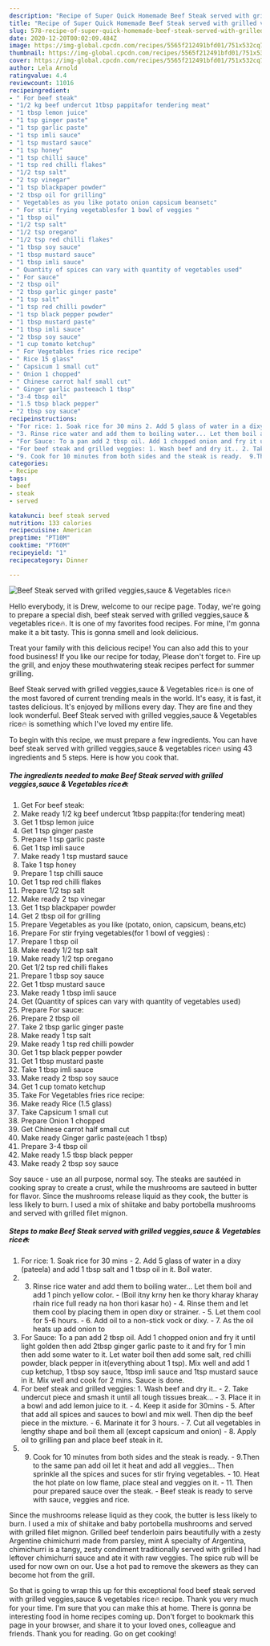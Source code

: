 ```yaml
---
description: "Recipe of Super Quick Homemade Beef Steak served with grilled veggies,sauce &amp;amp; Vegetables rice🔥"
title: "Recipe of Super Quick Homemade Beef Steak served with grilled veggies,sauce &amp;amp; Vegetables rice🔥"
slug: 578-recipe-of-super-quick-homemade-beef-steak-served-with-grilled-veggies-sauce-and-amp-vegetables-rice
date: 2020-12-20T00:02:09.484Z
image: https://img-global.cpcdn.com/recipes/5565f212491bfd01/751x532cq70/beef-steak-served-with-grilled-veggiessauce-vegetables-rice🔥-recipe-main-photo.jpg
thumbnail: https://img-global.cpcdn.com/recipes/5565f212491bfd01/751x532cq70/beef-steak-served-with-grilled-veggiessauce-vegetables-rice🔥-recipe-main-photo.jpg
cover: https://img-global.cpcdn.com/recipes/5565f212491bfd01/751x532cq70/beef-steak-served-with-grilled-veggiessauce-vegetables-rice🔥-recipe-main-photo.jpg
author: Lela Arnold
ratingvalue: 4.4
reviewcount: 11016
recipeingredient:
- " For beef steak"
- "1/2 kg beef undercut 1tbsp pappitafor tendering meat"
- "1 tbsp lemon juice"
- "1 tsp ginger paste"
- "1 tsp garlic paste"
- "1 tsp imli sauce"
- "1 tsp mustard sauce"
- "1 tsp honey"
- "1 tsp chilli sauce"
- "1 tsp red chilli flakes"
- "1/2 tsp salt"
- "2 tsp vinegar"
- "1 tsp blackpaper powder"
- "2 tbsp oil for grilling"
- " Vegetables as you like potato onion capsicum beansetc"
- " For stir frying vegetablesfor 1 bowl of veggies "
- "1 tbsp oil"
- "1/2 tsp salt"
- "1/2 tsp oregano"
- "1/2 tsp red chilli flakes"
- "1 tbsp soy sauce"
- "1 tbsp mustard sauce"
- "1 tbsp imli sauce"
- " Quantity of spices can vary with quantity of vegetables used"
- " For sauce"
- "2 tbsp oil"
- "2 tbsp garlic ginger paste"
- "1 tsp salt"
- "1 tsp red chilli powder"
- "1 tsp black pepper powder"
- "1 tbsp mustard paste"
- "1 tbsp imli sauce"
- "2 tbsp soy sauce"
- "1 cup tomato ketchup"
- " For Vegetables fries rice recipe"
- " Rice 15 glass"
- " Capsicum 1 small cut"
- " Onion 1 chopped"
- " Chinese carrot half small cut"
- " Ginger garlic pasteeach 1 tbsp"
- "3-4 tbsp oil"
- "1.5 tbsp black pepper"
- "2 tbsp soy sauce"
recipeinstructions:
- "For rice: 1. Soak rice for 30 mins 2. Add 5 glass of water in a dixy (pateela) and add 1 tbsp salt and 1 tbsp oil in it. Boil water."
- "3. Rinse rice water and add them to boiling water... Let them boil and add 1 pinch yellow color.  (Boil itny krny hen ke thory kharay kharay rhain rice full ready na hon thori kasar ho) 4. Rinse them and let them cool by placing them in open dixy or strainer.  5. Let them cool for 5-6 hours. 6. Add oil to a non-stick vock or dixy. 7. As the oil heats up add onion to"
- "For Sauce: To a pan add 2 tbsp oil. Add 1 chopped onion and fry it until light golden then add 2tbsp ginger garlic paste to it and fry for 1 min then add some water to it. Let water boil then add some salt, red chilli powder, black pepper in it(everything about 1 tsp). Mix well and add 1 cup ketchup, 1 tbsp soy sauce, 1tbsp imli sauce and 1tsp mustard sauce in it. Mix well and cook for 2 mins. Sauce is done."
- "For beef steak and grilled veggies: 1. Wash beef and dry it.. 2. Take undercut piece and smash it until all tough tissues break... 3. Place it in a bowl and add lemon juice to it. 4. Keep it aside for 30mins  5. After that add all spices and sauces to bowl and mix well. Then dip the beef piece in the mixture.  6. Marinate it for 3 hours.  7. Cut all vegetables in lengthy shape and boil them all (except capsicum and onion) 8. Apply oil to grilling pan and place beef steak in it."
- "9. Cook for 10 minutes from both sides and the steak is ready.  9.Then to the same pan add oil let it heat and add all veggies... Then sprinkle all the spices and suces for stir frying vegetables.  10. Heat the hot plate on low flame, place steal and veggies on it.  11. Then pour prepared sauce over the steak.  Beef steak is ready to serve with sauce, veggies and rice."
categories:
- Recipe
tags:
- beef
- steak
- served

katakunci: beef steak served 
nutrition: 133 calories
recipecuisine: American
preptime: "PT10M"
cooktime: "PT60M"
recipeyield: "1"
recipecategory: Dinner

---
```



![Beef Steak served with grilled veggies,sauce &amp; Vegetables rice🔥](https://img-global.cpcdn.com/recipes/5565f212491bfd01/751x532cq70/beef-steak-served-with-grilled-veggiessauce-vegetables-rice🔥-recipe-main-photo.jpg)

Hello everybody, it is Drew, welcome to our recipe page. Today, we're going to prepare a special dish, beef steak served with grilled veggies,sauce &amp; vegetables rice🔥. It is one of my favorites food recipes. For mine, I'm gonna make it a bit tasty. This is gonna smell and look delicious.

Treat your family with this delicious recipe! You can also add this to your food business! If you like our recipe for today, Please don&#39;t forget to. Fire up the grill, and enjoy these mouthwatering steak recipes perfect for summer grilling.

Beef Steak served with grilled veggies,sauce &amp; Vegetables rice🔥 is one of the most favored of current trending meals in the world. It's easy, it is fast, it tastes delicious. It's enjoyed by millions every day. They are fine and they look wonderful. Beef Steak served with grilled veggies,sauce &amp; Vegetables rice🔥 is something which I've loved my entire life.


To begin with this recipe, we must prepare a few ingredients. You can have beef steak served with grilled veggies,sauce &amp; vegetables rice🔥 using 43 ingredients and 5 steps. Here is how you cook that.

<!--inarticleads1-->

##### The ingredients needed to make Beef Steak served with grilled veggies,sauce &amp; Vegetables rice🔥:

1. Get  For beef steak:
1. Make ready 1/2 kg beef undercut 1tbsp pappita:(for tendering meat)
1. Get 1 tbsp lemon juice
1. Get 1 tsp ginger paste
1. Prepare 1 tsp garlic paste
1. Get 1 tsp imli sauce
1. Make ready 1 tsp mustard sauce
1. Take 1 tsp honey
1. Prepare 1 tsp chilli sauce
1. Get 1 tsp red chilli flakes
1. Prepare 1/2 tsp salt
1. Make ready 2 tsp vinegar
1. Get 1 tsp blackpaper powder
1. Get 2 tbsp oil for grilling
1. Prepare  Vegetables as you like (potato, onion, capsicum, beans,etc)
1. Prepare  For stir frying vegetables(for 1 bowl of veggies) :
1. Prepare 1 tbsp oil
1. Make ready 1/2 tsp salt
1. Make ready 1/2 tsp oregano
1. Get 1/2 tsp red chilli flakes
1. Prepare 1 tbsp soy sauce
1. Get 1 tbsp mustard sauce
1. Make ready 1 tbsp imli sauce
1. Get  (Quantity of spices can vary with quantity of vegetables used)
1. Prepare  For sauce:
1. Prepare 2 tbsp oil
1. Take 2 tbsp garlic ginger paste
1. Make ready 1 tsp salt
1. Make ready 1 tsp red chilli powder
1. Get 1 tsp black pepper powder
1. Get 1 tbsp mustard paste
1. Take 1 tbsp imli sauce
1. Make ready 2 tbsp soy sauce
1. Get 1 cup tomato ketchup
1. Take  For Vegetables fries rice recipe:
1. Make ready  Rice (1.5 glass)
1. Take  Capsicum 1 small cut
1. Prepare  Onion 1 chopped
1. Get  Chinese carrot half small cut
1. Make ready  Ginger garlic paste(each 1 tbsp)
1. Prepare 3-4 tbsp oil
1. Make ready 1.5 tbsp black pepper
1. Make ready 2 tbsp soy sauce


Soy sauce - use an all purpose, normal soy. The steaks are sautéed in cooking spray to create a crust, while the mushrooms are sauteed in butter for flavor. Since the mushrooms release liquid as they cook, the butter is less likely to burn. I used a mix of shiitake and baby portobella mushrooms and served with grilled filet mignon. 

<!--inarticleads2-->

##### Steps to make Beef Steak served with grilled veggies,sauce &amp; Vegetables rice🔥:

1. For rice: 1. Soak rice for 30 mins - 2. Add 5 glass of water in a dixy (pateela) and add 1 tbsp salt and 1 tbsp oil in it. Boil water.
1. 3. Rinse rice water and add them to boiling water... Let them boil and add 1 pinch yellow color.  - (Boil itny krny hen ke thory kharay kharay rhain rice full ready na hon thori kasar ho) - 4. Rinse them and let them cool by placing them in open dixy or strainer.  - 5. Let them cool for 5-6 hours. - 6. Add oil to a non-stick vock or dixy. - 7. As the oil heats up add onion to
1. For Sauce: To a pan add 2 tbsp oil. Add 1 chopped onion and fry it until light golden then add 2tbsp ginger garlic paste to it and fry for 1 min then add some water to it. Let water boil then add some salt, red chilli powder, black pepper in it(everything about 1 tsp). Mix well and add 1 cup ketchup, 1 tbsp soy sauce, 1tbsp imli sauce and 1tsp mustard sauce in it. Mix well and cook for 2 mins. Sauce is done.
1. For beef steak and grilled veggies: 1. Wash beef and dry it.. - 2. Take undercut piece and smash it until all tough tissues break... - 3. Place it in a bowl and add lemon juice to it. - 4. Keep it aside for 30mins  - 5. After that add all spices and sauces to bowl and mix well. Then dip the beef piece in the mixture.  - 6. Marinate it for 3 hours.  - 7. Cut all vegetables in lengthy shape and boil them all (except capsicum and onion) - 8. Apply oil to grilling pan and place beef steak in it.
1. 9. Cook for 10 minutes from both sides and the steak is ready.  - 9.Then to the same pan add oil let it heat and add all veggies... Then sprinkle all the spices and suces for stir frying vegetables.  - 10. Heat the hot plate on low flame, place steal and veggies on it.  - 11. Then pour prepared sauce over the steak.  - Beef steak is ready to serve with sauce, veggies and rice.


Since the mushrooms release liquid as they cook, the butter is less likely to burn. I used a mix of shiitake and baby portobella mushrooms and served with grilled filet mignon. Grilled beef tenderloin pairs beautifully with a zesty Argentine chimichurri made from parsley, mint A specialty of Argentina, chimichurri is a tangy, zesty condiment traditionally served with grilled I had leftover chimichurri sauce and ate it with raw veggies. The spice rub will be used for now own on our. Use a hot pad to remove the skewers as they can become hot from the grill. 

So that is going to wrap this up for this exceptional food beef steak served with grilled veggies,sauce &amp; vegetables rice🔥 recipe. Thank you very much for your time. I'm sure that you can make this at home. There is gonna be interesting food in home recipes coming up. Don't forget to bookmark this page in your browser, and share it to your loved ones, colleague and friends. Thank you for reading. Go on get cooking!
